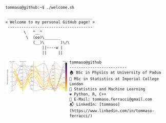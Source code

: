 ```console
tommaso@github:~$ ./welcome.sh
```

```
 _____________________________________
< Welcome to my personal GitHub page! >
 ------------------------------------- 
        \   ^__^
         \  (oo)\_______
            (__)\       )\/\
                ||----w |
                ||     ||
```

<img align="left" src="images/hyperparameter_tuning.png" width="200" /> 

```
tommaso@github
-------------------------
🏠 BSc in Physics at University of Padua 
🌆 MSc in Statistics at Imperial College London
🔎 Statistics and Machine Learning
❤️ Python, R, C++ 
📧 E-Mail: tommaso.ferracci@gmail.com
📬 LinkedIn: [tommaso](https://www.linkedin.com/in/tommaso-ferracci/)
```
